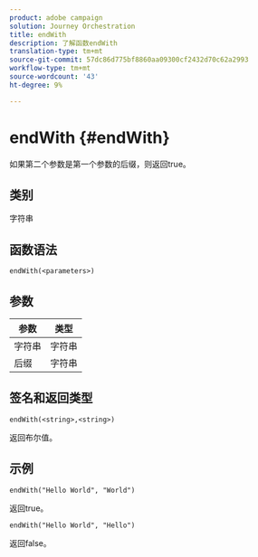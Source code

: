```yaml
---
product: adobe campaign
solution: Journey Orchestration
title: endWith
description: 了解函数endWith
translation-type: tm+mt
source-git-commit: 57dc86d775bf8860aa09300cf2432d70c62a2993
workflow-type: tm+mt
source-wordcount: '43'
ht-degree: 9%

---
```



# endWith {#endWith}

如果第二个参数是第一个参数的后缀，则返回true。

## 类别

字符串

## 函数语法

`endWith(<parameters>)`

## 参数

| 参数 | 类型 |
|-----------|------------------|
| 字符串 | 字符串 |
| 后缀 | 字符串 |

## 签名和返回类型

`endWith(<string>,<string>)`

返回布尔值。

## 示例

`endWith("Hello World", "World")`

返回true。

`endWith("Hello World", "Hello")`

返回false。
